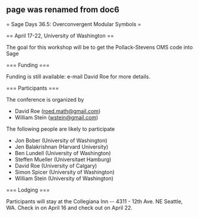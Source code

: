 ## page was renamed from doc6
= Sage Days 36.5: Overconvergent Modular Symbols =

== April 17-22, University of Washington ==

The goal for this workshop will be to get the Pollack-Stevens OMS code into Sage

=== Funding ===

Funding is still available: e-mail David Roe for more details.

=== Participants ===

The conference is organized by

 * David Roe (roed.math@gmail.com)
 * William Stein (wstein@gmail.com)

The following people are likely to participate

 * Jon Bober (University of Washington)
 * Jen Balakrishnan (Harvard University)
 * Ben Lundell (University of Washington)
 * Steffen Mueller (Universitaet Hamburg)
 * David Roe (University of Calgary)
 * Simon Spicer (University of Washington)
 * William Stein (University of Washington)

=== Lodging ===

Participants will stay at the Collegiana Inn -- 4311 - 12th Ave. NE Seattle, WA.  Check in on April 16 and check out on April 22.
